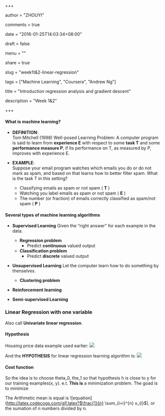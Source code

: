 +++

author = "ZHOUYI"

comments = true

date = "2016-01-25T14:03:34+08:00"

draft = false

menu = ""

share = true

slug = "week1t&2-linear-regression"

tags = ["Machine Learning", "Coursera", "Andrew Ng"]

title = "Introduction regression analysis and gradient descent"

description = "Week 1&2"

+++

#### What is machine learning?
* **DEFINITION**:   
  Tom Mitchell (1998) Well-posed Learning Problem: A computer program is said to learn from **experience E** with respect to some **task T** and some **performance measure P**, if its performance on T, as measured by P, improves with experience E.

* **EXAMPLE**:    
  Suppose your email program watches which emails you do or do not mark as spam, and based on that learns how to better filter spam. What is the task T in this setting?
  
  * Classifying emails as spam or not spam ( **T** )
  * Watching you label emails as spam or not spam ( **E** )
  * The number (or fraction) of emails correctly classified as spam/not spam ( **P** )

#### Several types of machine learning algorithms
* **Supervised Learning**
  Given the “right answer” for each example in the data.
  * **Regression problem**
    * Predict **continuous** valued output
  * **Classification problem**
    * Predict **discrete** valued output
  
* **Unsupervised Learning**
  Let the computer learn how to do something by thenselves.
  * **Clustering problem**
* **Reinforcement learning**
* **Semi-supervised Learning**

### Linear Regression with one variable
Also call **Univariate linear regression**. 

#### Hypothesis
Housing price data example used earlier:
![](https://github.com/shirleyChou/my-blog/blob/master/static/content/post/images/andrew-ng-ml/week1-2/house-prices.JPG?raw=true)

And the **HYPOTHESIS** for linear regression learning algorithm is:
![](https://github.com/shirleyChou/my-blog/blob/master/static/content/post/images/andrew-ng-ml/week1-2/hypothesis.JPG?raw=true)

#### Cost function  
So the idea is to choose theta_0, the_1 so that hypothesis h is close to y for our training examples(x, y). e.t. **This is** a minimization problem. The goad is to minimize 

The Arithmetic mean is equal is ![equation](http://latex.codecogs.com/gif.latex?$\frac{1}{n} \sum\_{i=i}^{n} x\_{i}$), or the sumation of n numbers divided by n.
